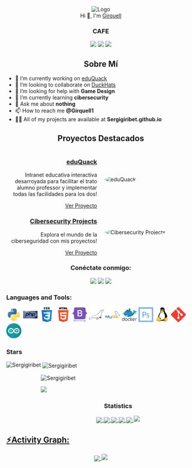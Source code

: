<p align="center">
<!-- Título y Descripción -->
  <img src="https://github.com/sergigiribet.png" width="100" alt="Logo"/><br/>
  Hi 👋, I'm <a href="https://github.com/sergigiribet">Girquell</a>
  <h3 align="center">CAFE</h3>
</p>

<p align="center">
    <a href="https://github.com/sergigiribet/sergigiribet.github.io/stargazers"><img src="https://img.shields.io/github/stars/sergigiribet/sergigiribet.github.io?colorA=363a4f&colorB=b7bdf8&style=for-the-badge"></a>
    <a href="https://github.com/sergigiribet/sergigiribet.github.io/issues"><img src="https://img.shields.io/github/issues/sergigiribet/sergigiribet.github.io?colorA=363a4f&colorB=f5a97f&style=for-the-badge"></a>
    <a href="https://github.com/sergigiribet/sergigiribet.github.io/contributors"><img src="https://img.shields.io/github/contributors/sergigiribet/sergigiribet.github.io?colorA=363a4f&colorB=a6da95&style=for-the-badge"></a>
</p>

<h2 align="center">Sobre Mí</h2>

<!-- afegir reedme palete -->
- 🔭 I’m currently working on [eduQuack](https://github.com/DuckHats/eduQuack)
- 👯 I’m looking to collaborate on [DuckHats](https://Duckhats.github.io)
- 🤝 I’m looking for help with **Game Design**
- 🌱 I’m currently learning **cibersecurity**
- 💬 Ask me about **nothing**
- 📫 How to reach me **@Girquell1**
- 👨‍💻 All of my projects are available at **Sergigiribet.github.io**


<!-- Sección de Proyectos -->
<h2 align="center">Proyectos Destacados</h2>

<!-- Proyecto 1 -->
<div style="display: flex; align-items: center; justify-content: center;">
  <div style="flex: 1; text-align: right; padding-right: 20px;">
    <h3><a href="https://github.com/DuckHats/eduQuack">eduQuack</a></h3>
    <p>Intranet educativa interactiva desarroyada para facilitar el trato alumno professor y implementar todas las facilidades para los dos!</p>
    <a href="https://github.com/DuckHats/eduQuack">Ver Proyecto</a>
  </div>
  <div style="flex: 1;">
    <img src="https://github.com/DuckHats.png" alt="eduQuack" width="200px" style="border-radius: 50%;" />
  </div>
</div>

<!-- Proyecto 2 -->
<div style="display: flex; align-items: center; justify-content: center;">
  <div style="flex: 1; text-align: right; padding-right: 20px;">
    <h3><a href="https://github.com/sergigiribet/Mine-Startupv2">Cibersecurity Projects</a></h3>
    <p>Explora el mundo de la ciberseguridad con mis proyectos!</p>
    <a href="https://github.com/sergigiribet">Ver Proyecto</a>
  </div>
  <div style="flex: 1;">
    <img src="https://github.com/sergigiribet.png" alt="Cibersecurity Projects" width="200px" style="border-radius: 50%;" />
  </div>
</div>

<!-- Proyecto 3 -->



<!-- Enlaces a Redes Sociales CANVIAR -->
<h3 align="center">Conéctate conmigo:</h3>
<div align="center">
  <a href="https://twitter.com/Girquell" target="_blank"><img src="https://img.shields.io/badge/Twitter-1DA1F2?style=for-the-badge&logo=twitter&logoColor=white" target="_blank"></a>
  <a href="https://github.com/sergigiribet" target="_blank"><img src="https://img.shields.io/badge/GitHub-100000?style=for-the-badge&logo=github&logoColor=white" target="_blank"></a>
  <a href="MAILTO:AAA"><img src="https://img.shields.io/badge/-Gmail-%23333?style=for-the-badge&logo=gmail&logoColor=white" target="_blank"></a>
</div>

<!-- Lenguajes y Herramientas-->
<h3 align="left">Languages and Tools:</h3>
<p align="left">
<!-- <img src="https://raw.githubusercontent.com/teamedwardforever/Readme-Generator/71f25dd8b98329b168142a6b782a107b75eab178/svg/Skills/Languages/csharp-original.svg" alt="Csharp" width="40" height="40"/> -->
<img src="https://raw.githubusercontent.com/teamedwardforever/Readme-Generator/71f25dd8b98329b168142a6b782a107b75eab178/svg/Skills/Languages/python-original.svg" alt="Python" width="40" height="40"/>
<img src="https://raw.githubusercontent.com/teamedwardforever/Readme-Generator/71f25dd8b98329b168142a6b782a107b75eab178/svg/Skills/Languages/php-original.svg" alt="PHP" width="40" height="40"/>
<img src="https://raw.githubusercontent.com/teamedwardforever/Readme-Generator/71f25dd8b98329b168142a6b782a107b75eab178/svg/Skills/Frontend/css3-original-wordmark.svg" alt="Css" width="40" height="40"/>
<img src="https://raw.githubusercontent.com/teamedwardforever/Readme-Generator/71f25dd8b98329b168142a6b782a107b75eab178/svg/Skills/Frontend/html5-original-wordmark.svg" alt="HTML" width="40" height="40"/>
<img src="https://raw.githubusercontent.com/teamedwardforever/Readme-Generator/71f25dd8b98329b168142a6b782a107b75eab178/svg/Skills/Frontend/bootstrap-plain-wordmark.svg" alt="Bootstrap" width="40" height="40"/>
<img src="https://raw.githubusercontent.com/teamedwardforever/Readme-Generator/71f25dd8b98329b168142a6b782a107b75eab178/svg/Skills/Database/mariadb-icon.svg" alt="Mariadb" width="40" height="40"/>
<img src="https://raw.githubusercontent.com/teamedwardforever/Readme-Generator/71f25dd8b98329b168142a6b782a107b75eab178/svg/Skills/Database/mysql-original-wordmark.svg" alt="Mysql" width="40" height="40"/>
<img src="https://raw.githubusercontent.com/teamedwardforever/Readme-Generator/71f25dd8b98329b168142a6b782a107b75eab178/svg/Skills/Devops/docker-original-wordmark.svg" alt="Docker" width="40" height="40"/>
<!-- <img src="https://raw.githubusercontent.com/teamedwardforever/Readme-Generator/71f25dd8b98329b168142a6b782a107b75eab178/svg/Skills/Software/adobe_illustrator-icon%20(1).svg" alt="Adobe Illustrator" width="40" height="40"/> -->
<img src="https://raw.githubusercontent.com/teamedwardforever/Readme-Generator/71f25dd8b98329b168142a6b782a107b75eab178/svg/Skills/Software/photoshop-line.svg" alt="Photoshop" width="40" height="40"/>
<!-- <img src="https://raw.githubusercontent.com/teamedwardforever/Readme-Generator/71f25dd8b98329b168142a6b782a107b75eab178/svg/Skills/Software/blender_community_badge_white.svg" alt="Blender" width="40" height="40"/> -->
<img src="https://raw.githubusercontent.com/teamedwardforever/Readme-Generator/71f25dd8b98329b168142a6b782a107b75eab178/svg/Skills/Other/linux-original.svg" alt="Linux" width="40" height="40"/>
<img src="https://raw.githubusercontent.com/teamedwardforever/Readme-Generator/71f25dd8b98329b168142a6b782a107b75eab178/svg/Skills/Other/git-scm-icon.svg" alt="Git" width="40" height="40"/>
<img src="https://raw.githubusercontent.com/teamedwardforever/Readme-Generator/71f25dd8b98329b168142a6b782a107b75eab178/svg/Skills/Other/arduino-1.svg" alt="Arduino" width="40" height="40"/>
</p>

<!-- Estadísticas de GitHub -->
<h3 align="left">Stars</h3>

<img align="left" height="180em" src="https://github-readme-stats.vercel.app/api/top-langs/?username=Sergigiribet&langs_count=8&theme=dracula" alt=Sergigiribet />

<p>&nbsp;<img align="center" height="180em" src="https://github-readme-stats.vercel.app/api?username=Sergigiribet&show_icons=true&locale=en&theme=dracula" alt="Sergigiribet" /></p>

<p><img align="center" height="180em" src="https://github-readme-streak-stats.herokuapp.com/?user=Sergigiribet&theme=dracula" alt="Sergigiribet" /></p>

<img src="https://user-images.githubusercontent.com/73097560/115834477-dbab4500-a447-11eb-908a-139a6edaec5c.gif">
<h3 align="center">Statistics</h3>
<div align="center">
<a href="https://github.com/Sergigiribet">
<img align="center" src="http://github-profile-summary-cards.vercel.app/api/cards/stats?username=Sergigiribet&theme=dracula" height="180em" />
<img align="center" src="http://github-profile-summary-cards.vercel.app/api/cards/most-commit-language?username=Sergigiribet&theme=dracula" height="180em" />
<img align="center" src="http://github-profile-summary-cards.vercel.app/api/cards/repos-per-language?username=Sergigiribet&theme=dracula" height="180em" />
<img align="center" src="http://github-profile-summary-cards.vercel.app/api/cards/productive-time?username=Sergigiribet&theme=dracula" height="180em" />
<img align="center" src="http://github-profile-summary-cards.vercel.app/api/cards/profile-details?username=Sergigiribet&theme=dracula" height="180em" />

<img src="https://user-images.githubusercontent.com/73097560/115834477-dbab4500-a447-11eb-908a-139a6edaec5c.gif">
<h2 align="left">⚡Activity Graph:</h2>
<img align="center" src="https://github-readme-activity-graph.vercel.app/graph?username=Sergigiribet&theme=dracula"/>

<!-- Footer -->
<img src="https://raw.githubusercontent.com/Trilokia/Trilokia/379277808c61ef204768a61bbc5d25bc7798ccf1/bottom_header.svg" />
